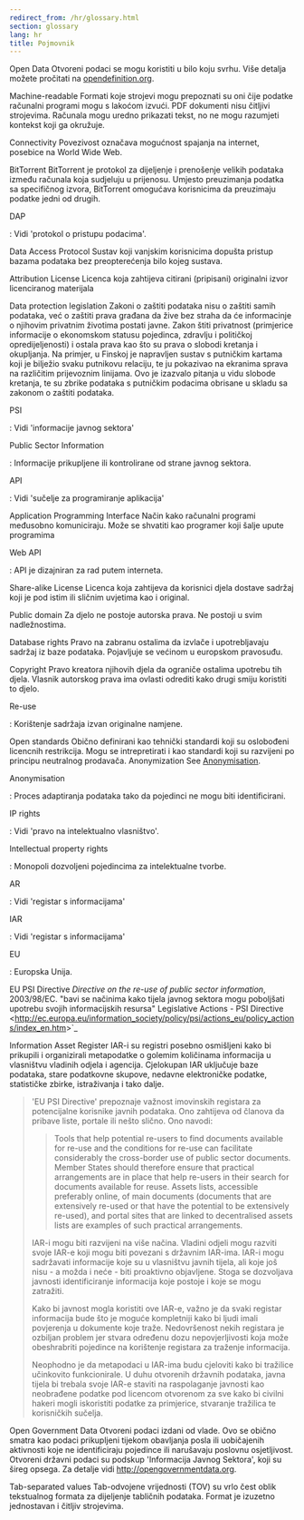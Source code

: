 ```yaml
---
redirect_from: /hr/glossary.html
section: glossary
lang: hr
title: Pojmovnik
---
```


Open Data Otvoreni podaci se mogu koristiti u bilo koju svrhu. Više detalja možete pročitati na [opendefinition.org](http://www.opendefinition.org/).

Machine-readable Formati koje strojevi mogu prepoznati su oni čije podatke računalni programi mogu s lakoćom izvući. PDF dokumenti nisu čitljivi strojevima. Računala mogu uredno prikazati tekst, no ne mogu razumjeti kontekst koji ga okružuje.

Connectivity Povezivost označava mogućnost spajanja na internet, posebice na World Wide Web.

BitTorrent BitTorrent je protokol za dijeljenje i prenošenje velikih podataka između računala koja sudjeluju u prijenosu. Umjesto preuzimanja podatka sa specifičnog izvora, BitTorrent omogućava korisnicima da preuzimaju podatke jedni od drugih.

DAP

:   Vidi 'protokol o pristupu podacima'.

Data Access Protocol Sustav koji vanjskim korisnicima dopušta pristup bazama podataka bez preopterećenja bilo kojeg sustava.

Attribution License Licenca koja zahtijeva citirani (pripisani) originalni izvor licenciranog materijala

Data protection legislation Zakoni o zaštiti podataka nisu o zaštiti samih podataka, već o zaštiti prava građana da žive bez straha da će informacinje o njihovim privatnim životima postati javne. Zakon štiti privatnost (primjerice informacije o ekonomskom statusu pojedinca, zdravlju i političkoj opredijeljenosti) i ostala prava kao što su prava o slobodi kretanja i okupljanja. Na primjer, u Finskoj je napravljen sustav s putničkim kartama koji je bilježio svaku putnikovu relaciju, te ju pokazivao na ekranima sprava na različitim prijevoznim linijama. Ovo je izazvalo pitanja u vidu slobode kretanja, te su zbrike podataka s putničkim podacima obrisane u skladu sa zakonom o zaštiti podataka.

PSI

:   Vidi 'informacije javnog sektora'

Public Sector Information

:   Informacije prikupljene ili kontrolirane od strane javnog sektora.

API

:   Vidi 'sučelje za programiranje aplikacija'

Application Programming Interface Način kako računalni programi međusobno komuniciraju. Može se shvatiti kao programer koji šalje upute programima

Web API

:   API je dizajniran za rad putem interneta.

Share-alike License Licenca koja zahtijeva da korisnici djela dostave sadržaj koji je pod istim ili sličnim uvjetima kao i original.

Public domain Za djelo ne postoje autorska prava. Ne postoji u svim nadležnostima.

Database rights Pravo na zabranu ostalima da izvlače i upotrebljavaju sadržaj iz baze podataka. Pojavljuje se većinom u europskom pravosuđu.

Copyright Pravo kreatora njihovih djela da ograniče ostalima upotrebu tih djela. Vlasnik autorskog prava ima ovlasti odrediti kako drugi smiju koristiti to djelo.

Re-use

:   Korištenje sadržaja izvan originalne namjene.

Open standards Obično definirani kao tehnički standardi koji su oslobođeni licencnih restrikcija. Mogu se intrepretirati i kao standardi koji su razvijeni po principu neutralnog prodavača. Anonymization See [Anonymisation](/glossary/hr/terms/anonymisation/).

Anonymisation

:   Proces adaptiranja podataka tako da pojedinci ne mogu biti identificirani.

IP rights

:   Vidi 'pravo na intelektualno vlasništvo'.

Intellectual property rights

:   Monopoli dozvoljeni pojedincima za intelektualne tvorbe.

AR

:   Vidi 'registar s informacijama'

IAR

:   Vidi 'registar s informacijama'

EU

:   Europska Unija.

EU PSI Directive *Directive on the re-use of public sector information*, 2003/98/EC. "bavi se načinima kako tijela javnog sektora mogu poboljšati upotrebu svojih informacijskih resursa" Legislative Actions - PSI Directive \<<http://ec.europa.eu/information_society/policy/psi/actions_eu/policy_actions/index_en.htm>\>\`\_

Information Asset Register IAR-i su registri posebno osmišljeni kako bi prikupili i organizirali metapodatke o golemim količinama informacija u vlasništvu vladinih odjela i agencija. Cjelokupan IAR uključuje baze podataka, stare podatkovne skupove, nedavne elektroničke podatke, statističke zbirke, istraživanja i tako dalje.

> 'EU PSI Directive' prepoznaje važnost imovinskih registara za potencijalne korisnike javnih podataka. Ono zahtijeva od članova da pribave liste, portale ili nešto slično. Ono navodi:
>
> > Tools that help potential re-users to find documents available for re-use and the conditions for re-use can facilitate considerably the cross-border use of public sector documents. Member States should therefore ensure that practical arrangements are in place that help re-users in their search for documents available for reuse. Assets lists, accessible preferably online, of main documents (documents that are extensively re-used or that have the potential to be extensively re-used), and portal sites that are linked to decentralised assets lists are examples of such practical arrangements.
>
> IAR-i mogu biti razvijeni na više načina. Vladini odjeli mogu razviti svoje IAR-e koji mogu biti povezani s državnim IAR-ima. IAR-i mogu sadržavati informacije koje su u vlasništvu javnih tijela, ali koje još nisu - a možda i neće - biti proaktivno objavljene. Stoga se dozvoljava javnosti identificiranje informacija koje postoje i koje se mogu zatražiti.
>
> Kako bi javnost mogla koristiti ove IAR-e, važno je da svaki registar informacija bude što je moguće kompletniji kako bi ljudi imali povjerenja u dokumente koje traže. Nedovršenost nekih registara je ozbiljan problem jer stvara određenu dozu nepovjerljivosti koja može obeshrabriti pojedince na korištenje registara za traženje informacija.
>
> Neophodno je da metapodaci u IAR-ima budu cjeloviti kako bi tražilice učinkovito funkcionirale. U duhu otvorenih državnih podataka, javna tijela bi trebala svoje IAR-e staviti na raspolaganje javnosti kao neobrađene podatke pod licencom otvorenom za sve kako bi civilni hakeri mogli iskoristiti podatke za primjerice, stvaranje tražilica te korisničkih sučelja.

Open Government Data Otvoreni podaci izdani od vlade. Ovo se obično smatra kao podaci prikupljeni tijekom obavljanja posla ili uobičajenih aktivnosti koje ne identificiraju pojedince ili narušavaju poslovnu osjetljivost. Otvoreni državni podaci su podskup 'Informacija Javnog Sektora', koji su šireg opsega. Za detalje vidi <http://opengovernmentdata.org>.

Tab-separated values Tab-odvojene vrijednosti (TOV) su vrlo čest oblik tekstualnog formata za dijeljenje tabličnih podataka. Format je izuzetno jednostavan i čitljiv strojevima.
